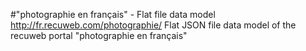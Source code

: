 #"photographie en français" - Flat file data model
http://fr.recuweb.com/photographie/
Flat JSON file data model of the recuweb portal "photographie en français"
